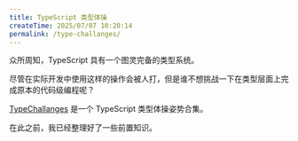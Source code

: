 ```yaml
---
title: TypeScript 类型体操
createTime: 2025/07/07 10:20:14
permalink: /type-challanges/
---
```


众所周知，TypeScript 具有一个图灵完备的类型系统。

尽管在实际开发中使用这样的操作会被人打，但是谁不想挑战一下在类型层面上完成原本的代码级编程呢？

[TypeChallanges](https://github.com/type-challenges/type-challenges) 是一个 TypeScript 类型体操姿势合集。

在此之前，我已经整理好了一些前置知识。

<LinkCard title="深入探索 TypeScript：不仅仅是 JavaScript+Type" href="/article/9nbewde3/" />
<LinkCard title="深入探索 TypeScript：类型编程" href="/article/wm0esi3k/" />